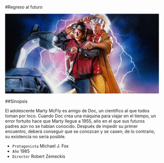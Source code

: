 #Regreso al futuro

![Screenshot](img/regresofuturo.jpeg)

##Sinopsis

El adolescente Marty McFly es amigo de Doc, un científico al que todos 
toman por loco. Cuando Doc crea una máquina para viajar en el tiempo, un 
error fortuito hace que Marty llegue a 1955, año en el que sus futuros 
padres aún no se habían conocido. Después de impedir su primer 
encuentro, deberá conseguir que se conozcan y se casen; de lo contrario, 
su existencia no sería posible.

* `Protagonista` Michael J. Fox
* `Año` 1985
* `Director` Robert Zemeckis

